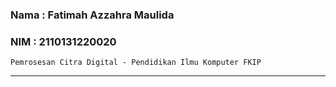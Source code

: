 ### Nama : Fatimah Azzahra Maulida

### NIM : 2110131220020

`Pemrosesan Citra Digital - Pendidikan Ilmu Komputer FKIP`

---

